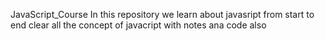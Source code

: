 JavaScript_Course
In this repository we learn about javasript from start to end
clear all the concept of javacript
with notes ana code also

